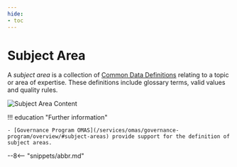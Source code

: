 ```yaml
---
hide:
- toc
---
```


<!-- SPDX-License-Identifier: CC-BY-4.0 -->
<!-- Copyright Contributors to the Egeria project. -->

# Subject Area

A *subject area* is a collection of [Common Data Definitions](/practices/common-data-definitions/overview) relating to a topic or area of expertise.  These definitions include glossary terms, valid values and quality rules.

![Subject Area Content](/services/omas/governance-program/subject-area-definition.svg)


!!! education "Further information"
    
    - [Governance Program OMAS](/services/omas/governance-program/overview/#subject-areas) provide support for the definition of subject areas.

--8<-- "snippets/abbr.md"
